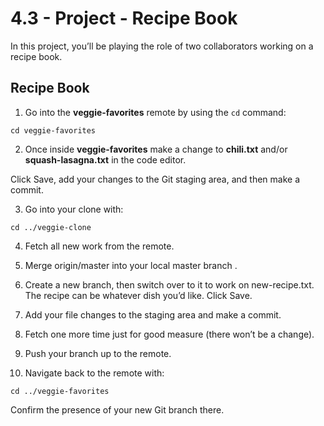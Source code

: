 # 4.3 - Project - Recipe Book
In this project, you’ll be playing the role of two collaborators working on a recipe book.

## Recipe Book

1. Go into the **veggie-favorites** remote by using the ```cd``` command:
```
cd veggie-favorites
```
2. Once inside **veggie-favorites** make a change to **chili.txt** and/or **squash-lasagna.txt** in the code editor.

Click Save, add your changes to the Git staging area, and then make a commit.

3. Go into your clone with:
```
cd ../veggie-clone
```

4. Fetch all new work from the remote.

5. Merge origin/master into your local master branch .

6. Create a new branch, then switch over to it to work on new-recipe.txt. The recipe can be whatever dish you’d like.
Click Save.

7. Add your file changes to the staging area and make a commit.

8. Fetch one more time just for good measure (there won’t be a change).

9. Push your branch up to the remote.

10. Navigate back to the remote with:
```
cd ../veggie-favorites
```
Confirm the presence of your new Git branch there.